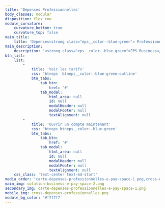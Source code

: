 ```yaml
---
title: 'Dépenses Professionnelles'
body_classes: modular
disposition: flex_row
module_curvature:
    curvature_bottom: true
    curvature_top: false
main_title:
    title: 'Dépenses<strong class="eps__color--blue-green"> Professionnelles</strong>'
main_description:
    description: '<strong class="eps__color--blue-green">EPS Business</strong> : Solution clé-en-main de cartes pour les entreprises'
btn_list:
    list:
        -
            title: 'Voir les tarifs'
            css: 'btneps  btneps__color--blue-green-outline'
            btn_tabs:
                tab_btn:
                    href: '#'
                tab_modal:
                    html_area: null
                    id: null
                    modalHeader: null
                    modalFooter: null
                    textAlignment: null
        -
            title: 'Ouvrir un compte maintenant'
            css: 'btneps btneps__color--blue-green'
            btn_tabs:
                tab_btn:
                    href: '#'
                tab_modal:
                    html_area: null
                    id: null
                    modalHeader: null
                    modalFooter: null
                    textAlignment: null
    css_class: 'text-center text-md-start'
media_order: 'carte-depenses-professionnelles-e-pay-space-1.png,cross-depenses-professionnelles.png,solution-business-e-pay-space-2.png'
main_img: solution-business-e-pay-space-2.png
secondary_img: carte-depenses-professionnelles-e-pay-space-1.png
mobile_img: cross-depenses-professionnelles.png
module_bg_color: '#f7f7f7'
---
```


